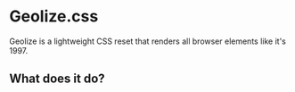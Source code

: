 # Geolize.css #

Geolize is a lightweight CSS reset that renders all browser elements like it's 1997.

What does it do?
------
